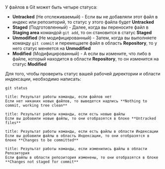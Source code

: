 
У файлов в Git может быть четыре статуса:
- **Untracked** (Не отслеживаемый) - Если вы не добавляли этот файл в индекс или репозиторий, то статус у этого файла будет **Untracked**
- **Staged** (Подготовленный) - Далее, когда вы переносите файл в **Staging area** командой `git add`, то он становится в статус **Staged**
- **Unmodified** (Не модифицированный) - Затем, когда вы выполняете команду `git commit` и перемещаете файл в область **Repository**, то у него статус меняется на **Unmodified**
- **Modified** (Модифицированный) - А если вы измените, что либо в файле, который находится в области **Repository**, то он изменится на статус **Modified**

Для того, чтобы проверить статус вашей рабочей директории и области индексации, необходимо написать:
```GIT
git status
```

```ad-success
title: Результат работы команды, если файлов нет
Если нет никаких новых файлов, то выведется надпись **Nothing to commit, working tree clean**
```

```ad-success
title: Результат работы команды, если есть новые файлы
Если вы добавили новые файлы, то они отобразятся в блоке **Untracked files**
```

```ad-success
title: Результат работы команды, если есть файлы в области Индексации
Если вы добавили файлы в область Индексации, то они отобразятся в блоке **Changes to be committed**
```

```ad-success
title: Результат работы команды, если изменились файлы в области Репозитория
Если файлы в области репозитория изменены, то они отобразятся в блоке **Changes not staged for commit**
```
